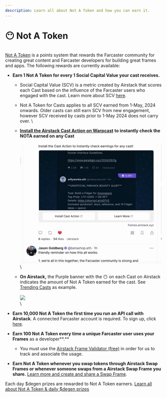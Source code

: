 ```yaml
---
description: Learn all about Not A Token and how you can earn it.
---
```


# 😶 Not A Token

\
[Not A Token](https://airstack.xyz/notatoken) is a points system that rewards the Farcaster community for creating great content and Farcaster developers for building great frames and apps. The following rewards are currently available:

* **Earn 1 Not A Token for every 1 Social Capital Value your cast receives.**&#x20;
  * Social Capital Value (SCV) is a metric created by Airstack that scores each Cast based on the influence of the Farcaster users who engaged with the cast. Learn more about SCV [here](https://docs.airstack.xyz/airstack-docs-and-faqs/abstractions/trending-casts/social-capital-value).&#x20;
  * Not A Token for Casts applies to all SCV earned from 1-May, 2024 onwards. Older casts can still earn SCV from new engagement, however SCV received by casts prior to 1-May 2024 does not carry over. \

  * [**Install the Airstack Cast Action on Warpcast**](https://warpcast.com/\~/add-cast-action?url=https%3A%2F%2Fframes.airstack.xyz%2Fne%2Faction) **to instantly check the NOTA earned on any Cast** \
    \
    ![](.gitbook/assets/cast-action.gif)\

  * **On Airstack,** the Purple banner with the 😶 on each Cast on Airstack indicates the amount of Not A Token earned for the cast. See [Trending Casts](https://airstack.xyz/trending-casts) as example. \
    \
    ![](<.gitbook/assets/Screenshot 2024-05-01 at 8.07.19 AM.png>)\
    \

* **Earn 10,000 Not A Token the first time you run an API call with Airstack**. A connected Farcaster account is required. To sign up, click [here](https://app.airstack.xyz).
* **Earn 100 Not A Token every time a unique Farcaster user uses your Frames** as a developer**.**&#x20;
  * You must use the [Airstack Frame Validator (free)](farcaster/farcaster-frames/frames-validator.md) in order for us to track and associate the usage.
* **Earn Not A Token whenever you swap tokens through Airstack Swap Frames or whenever someone swaps from a Airstack Swap Frame you share.** [Learn more and create and share a Swap Frame](https://airstack.xyz/notatoken).&#x20;

Each day $degen prizes are rewarded to Not A Token earners. [Learn all about Not A Token & daily $degen prizes](https://airstack.xyz/notatoken)
